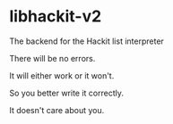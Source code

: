 # libhackit-v2
The backend for the Hackit list interpreter

There will be no errors.

It will either work or it won't.

So you better write it correctly.

It doesn't care about you.
